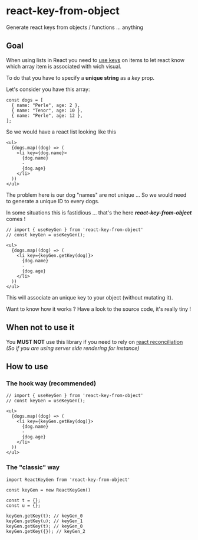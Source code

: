 
# react-key-from-object

Generate react keys from objects / functions ... anything

## Goal

When using lists in React you need to [use keys](https://reactjs.org/docs/lists-and-keys.html) on items to let react know which array item is associated with wich visual.

To do that you have to specify a **unique string** as a *key* prop.

Let's consider you have this array: 

    const dogs = [
      { name: "Perle", age: 2 },
      { name: "Tenor", age: 10 },
      { name: "Perle", age: 12 },
    ];

So we would have a react list looking like this

    <ul>
      {dogs.map((dog) => (
        <li key={dog.name}>
          {dog.name}
          -
          {dog.age}
        </li>
      ))
    </ul>

The problem here is our dog "names" are not unique ... So we would need to generate a unique ID to every dogs.

In some situations this is fastidious ... that's the here ***react-key-from-object*** comes !

    // import { useKeyGen } from 'react-key-from-object'
    // const keyGen = useKeyGen();

    <ul>
      {dogs.map((dog) => (
        <li key={keyGen.getKey(dog)}>
          {dog.name}
          -
          {dog.age}
        </li>
      ))
    </ul>
This will associate an unique key to your object (without mutating it).

Want to know how it works ? Have a look to the source code, it's really tiny !

## When not to use it

You **MUST NOT** use this library if you need to rely on [react reconciliation](https://reactjs.org/docs/reconciliation.html)
*(So if you are using server side rendering for instance)*

## How to use

### The hook way (recommended)

    // import { useKeyGen } from 'react-key-from-object'
    // const keyGen = useKeyGen();

    <ul>
      {dogs.map((dog) => (
        <li key={keyGen.getKey(dog)}>
          {dog.name}
          -
          {dog.age}
        </li>
      ))
    </ul>

### The "classic" way

    import ReactKeyGen from 'react-key-from-object'
    
    const keyGen = new ReactKeyGen()
    
    const t = {};
    const u = {};
    
    keyGen.getKey(t); // keyGen_0
    keyGen.getKey(u); // keyGen_1
    keyGen.getKey(t); // keyGen_0
    keyGen.getKey({}); // keyGen_2
    